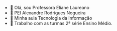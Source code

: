 - 👋 Olá, sou Professora Eliane Laureano
- 👀 PEI Alexandre Rodrigues Nogueira
- 🌱 Minha aula Tecnologia da Informação
- 💞️ Trabalho com as turmas 2ª série Ensino Médio.
  

<!---
PROFLAUREANO/PROFLAUREANO is a ✨ special ✨ repository because its `README.md` (this file) appears on your GitHub profile.
You can click the Preview link to take a look at your changes.
--->
